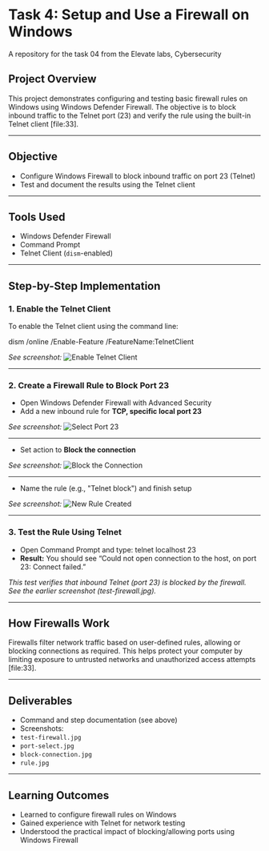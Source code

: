 # Task 4: Setup and Use a Firewall on Windows

A repository for the task 04 from the Elevate labs, Cybersecurity

## Project Overview

This project demonstrates configuring and testing basic firewall rules on Windows using Windows Defender Firewall. The objective is to block inbound traffic to the Telnet port (23) and verify the rule using the built-in Telnet client [file:33].

---

## Objective

- Configure Windows Firewall to block inbound traffic on port 23 (Telnet)
- Test and document the results using the Telnet client

---

## Tools Used

- Windows Defender Firewall
- Command Prompt
- Telnet Client (`dism`-enabled)

---

## Step-by-Step Implementation

### 1. Enable the Telnet Client

To enable the Telnet client using the command line:

dism /online /Enable-Feature /FeatureName:TelnetClient

_See screenshot:_
![Enable Telnet Client](test-firewall.jpg)

---

### 2. Create a Firewall Rule to Block Port 23

- Open Windows Defender Firewall with Advanced Security
- Add a new inbound rule for **TCP, specific local port 23**

_See screenshot:_
![Select Port 23](port-select.jpg)

---

- Set action to **Block the connection**

_See screenshot:_
![Block the Connection](block-connection.jpg)

---

- Name the rule (e.g., "Telnet block") and finish setup

_See screenshot:_
![New Rule Created](rule.jpg)

---

### 3. Test the Rule Using Telnet

- Open Command Prompt and type:
telnet localhost 23
- **Result:** You should see “Could not open connection to the host, on port 23: Connect failed.”

_This test verifies that inbound Telnet (port 23) is blocked by the firewall._  
_See the earlier screenshot (test-firewall.jpg)._

---

## How Firewalls Work

Firewalls filter network traffic based on user-defined rules, allowing or blocking connections as required. This helps protect your computer by limiting exposure to untrusted networks and unauthorized access attempts [file:33].

---

## Deliverables

- Command and step documentation (see above)
- Screenshots:
- `test-firewall.jpg`
- `port-select.jpg`
- `block-connection.jpg`
- `rule.jpg`

---

## Learning Outcomes

- Learned to configure firewall rules on Windows
- Gained experience with Telnet for network testing
- Understood the practical impact of blocking/allowing ports using Windows Firewall

